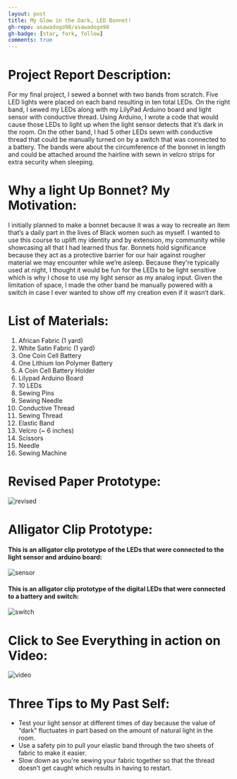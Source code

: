 ```yaml
---
layout: post
title: My Glow in the Dark, LED Bonnet!
gh-repo: asawadogo98/asawadogo98
gh-badge: [star, fork, follow]
comments: true
---
```

# Project Report Description: 
For my final project, I sewed a bonnet with two bands from scratch. Five LED lights were placed on each band resulting in ten total LEDs. On the right band, I sewed my LEDs along with my LilyPad Arduino board and light sensor with conductive thread. Using Arduino, I wrote a code that would cause those LEDs to light up when the light sensor detects that it’s dark in the room. On the other band, I had 5 other LEDs sewn with conductive thread that could be manually turned on by a switch that was connected to a battery. The bands were about the circumference of the bonnet in length and could be attached around the hairline with sewn in velcro strips for extra security when sleeping.
# Why a light Up Bonnet? My Motivation:
I initially planned to make a bonnet because it was a way to recreate an item that’s a daily part in the lives of Black women such as myself. I wanted to use this course to uplift my identity and by extension, my community while showcasing all that I had learned thus far. Bonnets hold significance because they act as a protective barrier for our hair against rougher material we may encounter while we’re asleep. Because they're typically used at night, I thought it would be fun for the LEDs to be light sensitive which is why I chose to use my light sensor as my analog input. Given the limitation of space, I made the other band be manually powered with a switch in case I ever wanted to show off my creation even if it wasn’t dark.
# List of Materials: 
1. African Fabric (1 yard) 
1. White Satin Fabric (1 yard) 
1. One Coin Cell Battery
1. One Lithium Ion Polymer Battery
1. A Coin Cell Battery Holder
1. Lilypad Arduino Board 
1. 10 LEDs
1. Sewing Pins
1. Sewing Needle
1. Conductive Thread
1. Sewing Thread
1. Elastic Band 
1. Velcro (~ 6 inches) 
1. Scissors
1. Needle
1. Sewing Machine 
# Revised Paper Prototype: 
![revised](https://asawadogo98.github.io/assets/IMG-5081.jpg)
# Alligator Clip Prototype: 
#### This is an alligator clip prototype of the LEDs that were connected to the light sensor and arduino board:
![sensor](https://asawadogo98.github.io/assets/IMG_4924.jpeg)
#### This is an alligator clip prototype of the digital LEDs that were connected to a battery and switch: 
![switch](https://asawadogo98.github.io/assets/IMG-5080.jpg)
# Click to See Everything in action on Video:
![video](https://github.com/asawadogo98/asawadogo98.github.io/assets/124659269/1cade8bd-2b96-4849-b8ee-65745fdd91aa)
# Three Tips to My Past Self:
* Test your light sensor at different times of day because the value of “dark” fluctuates in part based on the amount of natural light in the room. 
* Use a safety pin to pull your elastic band through the two sheets of fabric to make it easier. 
* Slow down as you're sewing your fabric together so that the thread doesn’t get caught which results in having to restart.
